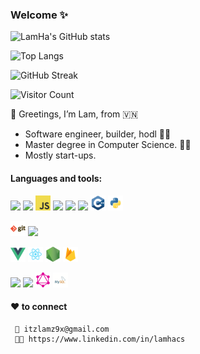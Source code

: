 ### Welcome ✨

![LamHa's GitHub stats](https://github-readme-stats.vercel.app/api?username=HaLamUs&show_icons=true&theme=radical&custom_title=Lam's%20Stats)

![Top Langs](https://github-readme-stats.vercel.app/api/top-langs/?username=HaLamUs&theme=radical)

![GitHub Streak](https://github-readme-streak-stats.herokuapp.com/?user=HaLamUs&theme=radical)

![Visitor Count](https://profile-counter.glitch.me/HaLamUs/count.svg)

👋 Greetings, I’m Lam, from 🇻🇳
- Software engineer, builder, hodl 👷‍♂️
- Master degree in Computer Science. 👨‍🎓
- Mostly start-ups.

#### Languages and tools: 

<code><img height="24" src="https://user-images.githubusercontent.com/9162651/214869346-6c34dea8-f27c-4c17-931c-599d2544a6a5.png"></code>
<code><img height="24" src="https://user-images.githubusercontent.com/9162651/214869618-1bd1db04-1099-439f-a7ee-1d9ece201af8.png"></code>
<code><img height="24" src="https://raw.githubusercontent.com/github/explore/80688e429a7d4ef2fca1e82350fe8e3517d3494d/topics/javascript/javascript.png"></code>
<code><img height="24" src="https://user-images.githubusercontent.com/9162651/214870915-eaf98d43-3927-4742-8f83-27fb06dccc4f.png"></code>
<code><img height="24" src="https://user-images.githubusercontent.com/9162651/214872388-23c08d3c-9f2b-4695-a1e5-c1d86d86d3b4.png"></code>
<code><img height="24" src="https://user-images.githubusercontent.com/9162651/214872105-fd56eae9-0f49-49de-9d73-eee569ea64a7.png"></code>
<code><img height="24" src="https://raw.githubusercontent.com/github/explore/80688e429a7d4ef2fca1e82350fe8e3517d3494d/topics/cpp/cpp.png"></code>
<code><img height="24" src="https://raw.githubusercontent.com/github/explore/80688e429a7d4ef2fca1e82350fe8e3517d3494d/topics/python/python.png"></code>

<code><img height="24" src="https://raw.githubusercontent.com/github/explore/80688e429a7d4ef2fca1e82350fe8e3517d3494d/topics/git/git.png"></code>
<code><img height="24" src="https://user-images.githubusercontent.com/9162651/214871106-d80c6298-bba0-44a6-a1e6-a6a183debfed.png"></code>

<code><img height="24" src="https://raw.githubusercontent.com/github/explore/80688e429a7d4ef2fca1e82350fe8e3517d3494d/topics/vue/vue.png"></code>
<code><img height="24" src="https://raw.githubusercontent.com/github/explore/80688e429a7d4ef2fca1e82350fe8e3517d3494d/topics/react/react.png"></code>
<code><img height="24" src="https://raw.githubusercontent.com/github/explore/80688e429a7d4ef2fca1e82350fe8e3517d3494d/topics/nodejs/nodejs.png"></code>
<code><img height="24" src="https://raw.githubusercontent.com/github/explore/80688e429a7d4ef2fca1e82350fe8e3517d3494d/topics/firebase/firebase.png"></code>

<code><img height="24" src="https://user-images.githubusercontent.com/9162651/214870236-342a93de-d344-4750-a520-51f424cc9a6d.png"></code>
<code><img height="24" src="https://user-images.githubusercontent.com/9162651/214873786-299d5b1b-3104-4ac7-b5fc-e43f82f4392f.png"></code>
<code><img height="24" src="https://raw.githubusercontent.com/github/explore/5c058a388828bb5fde0bcafd4bc867b5bb3f26f3/topics/graphql/graphql.png"></code>
<code><img height="24" src="https://raw.githubusercontent.com/github/explore/80688e429a7d4ef2fca1e82350fe8e3517d3494d/topics/mysql/mysql.png"></code>

#### ❤️  to connect
     📩 itzlamz9x@gmail.com
     👨‍💻 https://www.linkedin.com/in/lamhacs
